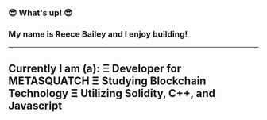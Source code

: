 ### 😎 What's up! 😎
### My name is Reece Bailey and I enjoy building!
--------------------------------------------
Currently I am (a): 
Ξ Developer for METASQUATCH
Ξ Studying Blockchain Technology 
Ξ Utilizing Solidity, C++, and Javascript
--------------------------------------------



<!--
**Rbailey8857/Rbailey8857** is a ✨ _special_ ✨ repository because its `README.md` (this file) appears on your GitHub profile.

Here are some ideas to get you started:

- 🔭 I’m currently working on ...
- 🌱 I’m currently learning ...
- 👯 I’m looking to collaborate on ...
- 🤔 I’m looking for help with ...
- 💬 Ask me about ...
- 📫 How to reach me: ...
- 😄 Pronouns: ...
- ⚡ Fun fact: ...
-->
